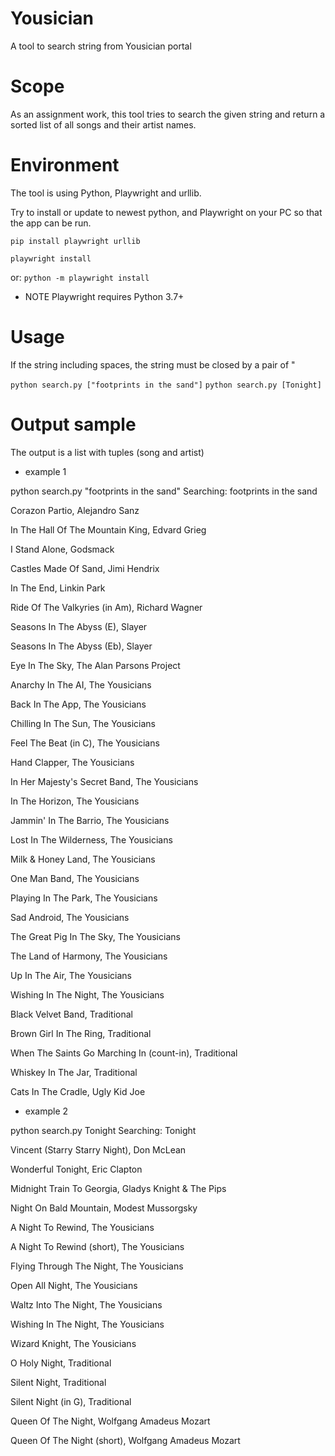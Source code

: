 # Yousician

A tool to search string from Yousician portal

# Scope
As an assignment work, this tool tries to search the given string and return a sorted list of all songs and their artist names.

# Environment
The tool is using Python, Playwright and urllib.

Try to install or update to newest python, and Playwright on your PC so that the app can be run.

`pip install playwright urllib`

`playwright install`

or: `python -m playwright install`

* NOTE   Playwright requires Python 3.7+

# Usage
If the string including spaces, the string must be closed by a pair of "

`python search.py ["footprints in the sand"]`
`python search.py [Tonight]`

# Output sample

The output is a list with tuples (song and artist)

  - example 1

python search.py "footprints in the sand"
Searching: footprints in the sand

Corazon Partio, Alejandro Sanz

In The Hall Of The Mountain King, Edvard Grieg

I Stand Alone, Godsmack

Castles Made Of Sand, Jimi Hendrix

In The End, Linkin Park

Ride Of The Valkyries (in Am), Richard Wagner

Seasons In The Abyss (E), Slayer

Seasons In The Abyss (Eb), Slayer

Eye In The Sky, The Alan Parsons Project

Anarchy In The AI, The Yousicians

Back In The App, The Yousicians

Chilling In The Sun, The Yousicians

Feel The Beat (in C), The Yousicians

Hand Clapper, The Yousicians

In Her Majesty's Secret Band, The Yousicians

In The Horizon, The Yousicians

Jammin' In The Barrio, The Yousicians

Lost In The Wilderness, The Yousicians

Milk & Honey Land, The Yousicians

One Man Band, The Yousicians

Playing In The Park, The Yousicians

Sad Android, The Yousicians

The Great Pig In The Sky, The Yousicians

The Land of Harmony, The Yousicians

Up In The Air, The Yousicians

Wishing In The Night, The Yousicians

Black Velvet Band, Traditional

Brown Girl In The Ring, Traditional

When The Saints Go Marching In (count-in), Traditional

Whiskey In The Jar, Traditional

Cats In The Cradle, Ugly Kid Joe




  - example 2
  
python search.py Tonight
Searching: Tonight

Vincent (Starry Starry Night), Don McLean

Wonderful Tonight, Eric Clapton

Midnight Train To Georgia, Gladys Knight & The Pips

Night On Bald Mountain, Modest Mussorgsky

A Night To Rewind, The Yousicians

A Night To Rewind (short), The Yousicians

Flying Through The Night, The Yousicians

Open All Night, The Yousicians

Waltz Into The Night, The Yousicians

Wishing In The Night, The Yousicians

Wizard Knight, The Yousicians

O Holy Night, Traditional

Silent Night, Traditional

Silent Night (in G), Traditional

Queen Of The Night, Wolfgang Amadeus Mozart

Queen Of The Night (short), Wolfgang Amadeus Mozart


